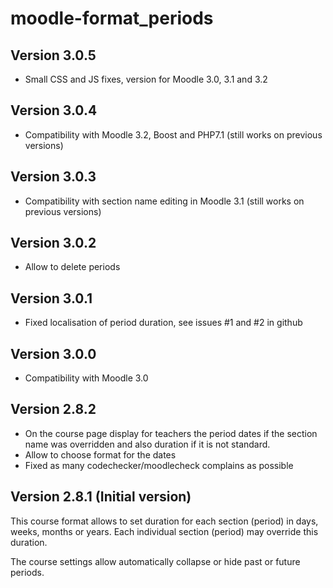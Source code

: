 moodle-format_periods
=====================

Version 3.0.5
-------------

- Small CSS and JS fixes, version for Moodle 3.0, 3.1 and 3.2

Version 3.0.4
-------------

- Compatibility with Moodle 3.2, Boost and PHP7.1 (still works on previous versions)

Version 3.0.3
-------------

- Compatibility with section name editing in Moodle 3.1 (still works on previous
  versions)

Version 3.0.2
-------------

- Allow to delete periods

Version 3.0.1
-------------

- Fixed localisation of period duration, see issues #1 and #2 in github

Version 3.0.0
-------------

- Compatibility with Moodle 3.0

Version 2.8.2
-------------

- On the course page display for teachers the period dates if the section name
was overridden and also duration if it is not standard.
- Allow to choose format for the dates
- Fixed as many codechecker/moodlecheck complains as possible

Version 2.8.1 (Initial version)
-------------------------------

This course format allows to set duration for each section (period) in days,
weeks, months or years. Each individual section (period) may override this
duration.

The course settings allow automatically collapse or hide past or future periods.
